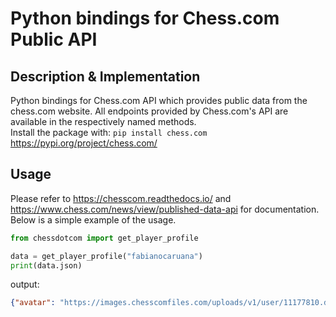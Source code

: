 # Python bindings for Chess.com Public API
## Description & Implementation
Python bindings for Chess.com API which provides public data from the chess.com website. All endpoints provided by Chess.com's API are available in the respectively named methods. 
\
Install the package with: ```pip install chess.com``` \
https://pypi.org/project/chess.com/
## Usage
Please refer to https://chesscom.readthedocs.io/ and https://www.chess.com/news/view/published-data-api for documentation. Below is a simple example of the usage.
``` python
from chessdotcom import get_player_profile

data = get_player_profile("fabianocaruana")
print(data.json)
```
output:
``` json
{"avatar": "https://images.chesscomfiles.com/uploads/v1/user/11177810.d53953f7.200x200o.3ef259191986.png", "player_id": 11177810, "@id": "https://api.chess.com/pub/player/fabianocaruana", "url": "https://www.chess.com/member/FabianoCaruana", "name": "Fabiano Caruana", "username": "fabianocaruana", "title": "GM", "followers": 12218, "country": "https://api.chess.com/pub/country/US", "last_online": 1614302241, "joined": 1363533272, "status": "premium", "is_streamer": False}
```


